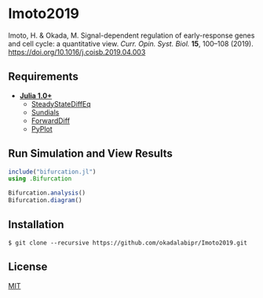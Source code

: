 # Imoto2019
Imoto, H. & Okada, M. Signal-dependent regulation of early-response genes and cell cycle: a quantitative view. *Curr. Opin. Syst. Biol.* **15**, 100–108 (2019). https://doi.org/10.1016/j.coisb.2019.04.003

## Requirements
- **[Julia 1.0+](https://julialang.org)**
    - [SteadyStateDiffEq](https://github.com/JuliaDiffEq/SteadyStateDiffEq.jl)
    - [Sundials](https://github.com/JuliaDiffEq/Sundials.jl)
    - [ForwardDiff](https://github.com/JuliaDiff/ForwardDiff.jl)
    - [PyPlot](https://github.com/JuliaPy/PyPlot.jl)

## Run Simulation and View Results
```julia
include("bifurcation.jl")
using .Bifurcation

Bifurcation.analysis()
Bifurcation.diagram()
```

## Installation
    $ git clone --recursive https://github.com/okadalabipr/Imoto2019.git

## License
[MIT](/LICENSE)